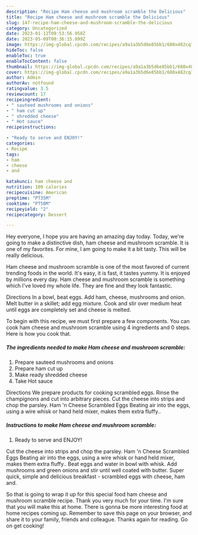 ```yaml
---
description: "Recipe Ham cheese and mushroom scramble the Delicious"
title: "Recipe Ham cheese and mushroom scramble the Delicious"
slug: 147-recipe-ham-cheese-and-mushroom-scramble-the-delicious
category: Uncategorized
date: 2023-01-12T09:53:56.958Z
date: 2023-05-09T00:36:15.899Z
image: https://img-global.cpcdn.com/recipes/a9a1a3b5d6e85bb1/680x482cq70/ham-cheese-and-mushroom-scramble-recipe-main-photo.jpg
hideToc: false
enableToc: true
enableTocContent: false
thumbnail: https://img-global.cpcdn.com/recipes/a9a1a3b5d6e85bb1/680x482cq70/ham-cheese-and-mushroom-scramble-recipe-main-photo.jpg
cover: https://img-global.cpcdn.com/recipes/a9a1a3b5d6e85bb1/680x482cq70/ham-cheese-and-mushroom-scramble-recipe-main-photo.jpg
author: Admin
authorAv: notfound
ratingvalue: 3.5
reviewcount: 17
recipeingredient:
- " sauteed mushrooms and onions"
- " ham cut up"
- " shredded cheese"
- " Hot sauce"
recipeinstructions:

- "Ready to serve and ENJOY!"
categories:
- Recipe
tags:
- ham
- cheese
- and

katakunci: ham cheese and 
nutrition: 109 calories
recipecuisine: American
preptime: "PT35M"
cooktime: "PT50M"
recipeyield: "2"
recipecategory: Dessert

---
```



Hey everyone, I hope you are having an amazing day today. Today, we're going to make a distinctive dish, ham cheese and mushroom scramble. It is one of my favorites. For mine, I am going to make it a bit tasty. This will be really delicious.

Ham cheese and mushroom scramble is one of the most favored of current trending foods in the world. It's easy, it is fast, it tastes yummy. It is enjoyed by millions every day. Ham cheese and mushroom scramble is something which I've loved my whole life. They are fine and they look fantastic.

Directions In a bowl, beat eggs. Add ham, cheese, mushrooms and onion. Melt butter in a skillet; add egg mixture. Cook and stir over medium heat until eggs are completely set and cheese is melted.


To begin with this recipe, we must first prepare a few components. You can cook ham cheese and mushroom scramble using 4 ingredients and 0 steps. Here is how you cook that.

<!--inarticleads1-->

##### The ingredients needed to make Ham cheese and mushroom scramble:

1. Prepare  sauteed mushrooms and onions
1. Prepare  ham cut up
1. Make ready  shredded cheese
1. Take  Hot sauce


Directions We prepare products for cooking scrambled eggs. Rinse the champignons and cut into arbitrary pieces. Cut the cheese into strips and chop the parsley. Ham &#39;n Cheese Scrambled Eggs Beating air into the eggs, using a wire whisk or hand held mixer, makes them extra fluffy.. 

<!--inarticleads2-->

##### Instructions to make Ham cheese and mushroom scramble:


1. Ready to serve and ENJOY!

Cut the cheese into strips and chop the parsley. Ham &#39;n Cheese Scrambled Eggs Beating air into the eggs, using a wire whisk or hand held mixer, makes them extra fluffy.. Beat eggs and water in bowl with whisk. Add mushrooms and green onions and stir until well coated with butter. Super quick, simple and delicious breakfast - scrambled eggs with cheese, ham and. 

So that is going to wrap it up for this special food ham cheese and mushroom scramble recipe. Thank you very much for your time. I'm sure that you will make this at home. There is gonna be more interesting food at home recipes coming up. Remember to save this page on your browser, and share it to your family, friends and colleague. Thanks again for reading. Go on get cooking!
